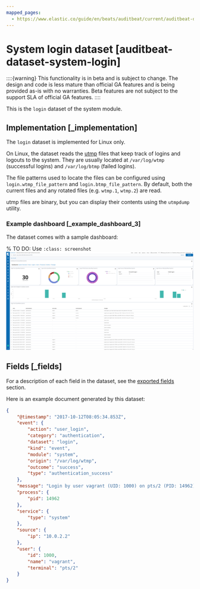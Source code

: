 ```yaml
---
mapped_pages:
  - https://www.elastic.co/guide/en/beats/auditbeat/current/auditbeat-dataset-system-login.html
---
```


<!-- This file is generated! See scripts/docs_collector.py -->

# System login dataset [auditbeat-dataset-system-login]

::::{warning}
This functionality is in beta and is subject to change. The design and code is less mature than official GA features and is being provided as-is with no warranties. Beta features are not subject to the support SLA of official GA features.
::::


This is the `login` dataset of the system module.


## Implementation [_implementation]

The `login` dataset is implemented for Linux only.

On Linux, the dataset reads the [utmp](https://en.wikipedia.org/wiki/Utmp) files that keep track of logins and logouts to the system. They are usually located at `/var/log/wtmp` (successful logins) and `/var/log/btmp` (failed logins).

The file patterns used to locate the files can be configured using `login.wtmp_file_pattern` and `login.btmp_file_pattern`. By default, both the current files and any rotated files (e.g. `wtmp.1`, `wtmp.2`) are read.

utmp files are binary, but you can display their contents using the `utmpdump` utility.


### Example dashboard [_example_dashboard_3]

The dataset comes with a sample dashboard:

% TO DO: Use `:class: screenshot`
![Auditbeat System Login Dashboard](images/auditbeat-system-login-dashboard.png)


## Fields [_fields]

For a description of each field in the dataset, see the [exported fields](/reference/auditbeat/exported-fields-system.md) section.

Here is an example document generated by this dataset:

```json
{
    "@timestamp": "2017-10-12T08:05:34.853Z",
    "event": {
        "action": "user_login",
        "category": "authentication",
        "dataset": "login",
        "kind": "event",
        "module": "system",
        "origin": "/var/log/wtmp",
        "outcome": "success",
        "type": "authentication_success"
    },
    "message": "Login by user vagrant (UID: 1000) on pts/2 (PID: 14962) from 10.0.2.2 (IP: 10.0.2.2)",
    "process": {
        "pid": 14962
    },
    "service": {
        "type": "system"
    },
    "source": {
        "ip": "10.0.2.2"
    },
    "user": {
        "id": 1000,
        "name": "vagrant",
        "terminal": "pts/2"
    }
}
```
